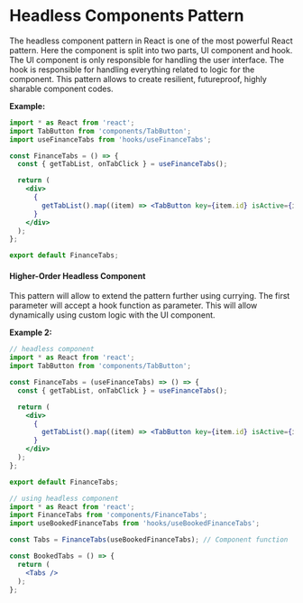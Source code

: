 # Headless Components Pattern

The headless component pattern in React is one of the most powerful React pattern. Here the component is split into two parts, UI component and hook. The UI component is only responsible for handling the user interface. The hook is responsible for handling everything related to logic for the component. This pattern allows to create resilient, futureproof, highly sharable component codes.

**Example:**

```jsx
import * as React from 'react';
import TabButton from 'components/TabButton';
import useFinanceTabs from 'hooks/useFinanceTabs';

const FinanceTabs = () => {
  const { getTabList, onTabClick } = useFinanceTabs();

  return (
    <div>
      {
        getTabList().map((item) => <TabButton key={item.id} isActive={item.isActive} onClick={onTabClick}>{item.label}</TabClick>)
      }
    </div>
  );
};

export default FinanceTabs;
```

#### Higher-Order Headless Component

This pattern will allow to extend the pattern further using currying. The first parameter will accept a hook function as parameter. This will allow dynamically using custom logic with the UI component.

**Example 2:**

```jsx
// headless component
import * as React from 'react';
import TabButton from 'components/TabButton';

const FinanceTabs = (useFinanceTabs) => () => {
  const { getTabList, onTabClick } = useFinanceTabs();

  return (
    <div>
      {
        getTabList().map((item) => <TabButton key={item.id} isActive={item.isActive} onClick={onTabClick}>{item.label}</TabClick>)
      }
    </div>
  );
};

export default FinanceTabs;
```

```jsx
// using headless component
import * as React from 'react';
import FinanceTabs from 'components/FinanceTabs';
import useBookedFinanceTabs from 'hooks/useBookedFinanceTabs';

const Tabs = FinanceTabs(useBookedFinanceTabs); // Component function

const BookedTabs = () => {
  return (
    <Tabs />
  );
};
```
